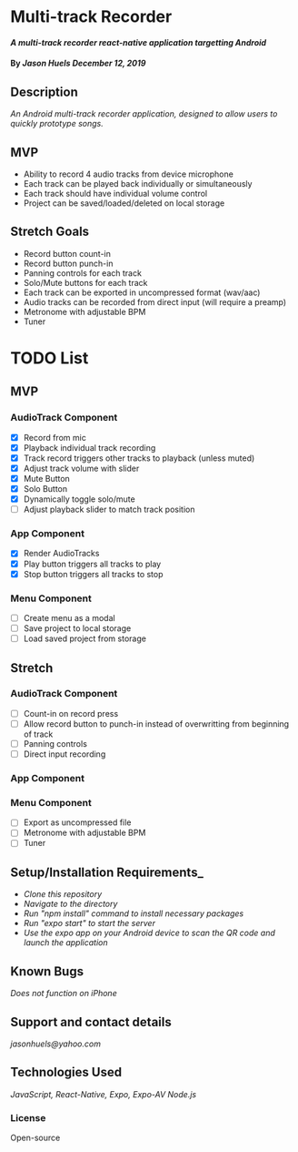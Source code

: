 # Multi-track Recorder

#### _A multi-track recorder react-native application targetting Android_

#### By _**Jason Huels** December 12, 2019_

## Description
_An Android multi-track recorder application, designed to allow users to quickly prototype songs._

## MVP
* Ability to record 4 audio tracks from device microphone
* Each track can be played back individually or simultaneously
* Each track should have individual volume control
* Project can be saved/loaded/deleted on local storage

## Stretch Goals
* Record button count-in
* Record button punch-in
* Panning controls for each track
* Solo/Mute buttons for each track
* Each track can be exported in uncompressed format (wav/aac)
* Audio tracks can be recorded from direct input (will require a preamp)
* Metronome with adjustable BPM
* Tuner 

# TODO List
## MVP
### AudioTrack Component
- [x] Record from mic
- [x] Playback individual track recording
- [x] Track record triggers other tracks to playback (unless muted)
- [x] Adjust track volume with slider
- [x] Mute Button
- [x] Solo Button
- [x] Dynamically toggle solo/mute
- [ ] Adjust playback slider to match track position

### App Component
- [x] Render AudioTracks
- [x] Play button triggers all tracks to play
- [x] Stop button triggers all tracks to stop

### Menu Component
- [ ] Create menu as a modal
- [ ] Save project to local storage
- [ ] Load saved project from storage

## Stretch
### AudioTrack Component
- [ ] Count-in on record press
- [ ] Allow record button to punch-in instead of overwritting from beginning of track
- [ ] Panning controls
- [ ] Direct input recording

### App Component

### Menu Component
- [ ] Export as uncompressed file
- [ ] Metronome with adjustable BPM
- [ ] Tuner

## Setup/Installation Requirements_
* _Clone this repository_
* _Navigate to the directory_
* _Run "npm install" command to install necessary packages_
* _Run "expo start" to start the server_
* _Use the expo app on your Android device to scan the QR code and launch the application_

## Known Bugs
_Does not function on iPhone_

## Support and contact details
_jasonhuels@yahoo.com_

## Technologies Used
_JavaScript, React-Native, Expo, Expo-AV Node.js_

### License
Open-source